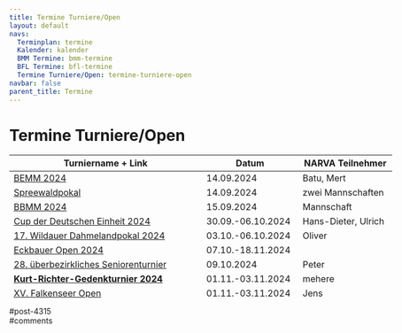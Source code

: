 ```yaml
---
title: Termine Turniere/Open 
layout: default
navs:
  Terminplan: termine
  Kalender: kalender
  BMM Termine: bmm-termine
  BFL Termine: bfl-termine
  Termine Turniere/Open: termine-turniere-open
navbar: false
parent_title: Termine
---
```

<div class="post-4315 page type-page status-publish hentry" id="post-4315">
<h1 class="entry-title">Termine Turniere/Open</h1>
<div class="entry-content">
<table class="clean swiss footable" style="height: 258px; width: 790px;">
<thead>
<tr style="height: 18px;">
<th style="width: 332px; height: 18px;">Turniername + Link</th>
<th style="width: 158px; height: 18px;">Datum</th>
<th nowrap="nowrap" style="width: 154px; height: 18px;">NARVA Teilnehmer</th>
</tr>
</thead>
<tbody>
<tr style="height: 24px;">
<td><a href="https://www.berlinerschachverband.de/bbem-2024.html" rel="noopener" target="_blank">BEMM 2024</a></td>
<td>14.09.2024</td>
<td>Batu, Mert</td>
</tr>
<tr style="height: 24px;">
<td><a href="https://www.lsbb.de/archiv-pdf/Spreewaldpokal%202024.pdf" rel="noopener" target="_blank">Spreewaldpokal</a></td>
<td>14.09.2024</td>
<td>zwei Mannschaften</td>
</tr>
<tr style="height: 24px;">
<td><a href="https://www.berlinerschachverband.de/bbmm-2024.html" rel="noopener" target="_blank">BBMM 2024</a></td>
<td>15.09.2024</td>
<td>Mannschaft</td>
</tr>
<tr style="height: 24px;">
<td><a href="https://www.deutschlandcup.org/" rel="noopener" target="_blank">Cup der Deutschen Einheit 2024</a></td>
<td>30.09.-06.10.2024</td>
<td>Hans-Dieter, Ulrich</td>
</tr>
<tr style="height: 24px;">
<td><a href="https://www.schachverein-wildau.de/dahmeland.php" rel="noopener" target="_blank">17. Wildauer Dahmelandpokal 2024</a></td>
<td>03.10.-06.10.2024</td>
<td>Oliver</td>
</tr>
<tr style="height: 24px;">
<td><a href="https://bsg-eckbauer.de/berichte/open2024/open2024.php" rel="noopener" target="_blank">Eckbauer Open 2024</a></td>
<td>07.10.-18.11.2024</td>
<td></td>
</tr>
<tr style="height: 24px;">
<td><a href="https://www.schachclubkreuzberg.de/28-ueberbezirkliches-seniorenturnier-am-9-oktober-2024/" rel="noopener" target="_blank">28. überbezirkliches Seniorenturnier</a></td>
<td>09.10.2024</td>
<td>Peter</td>
</tr>
<tr style="height: 24px;">
<td><a href="https://www.narva-schach.de/wordpress/kurt-richter-turnier/2024-2/"><strong>Kurt-Richter-Gedenkturnier 2024</strong></a></td>
<td>01.11.-03.11.2024</td>
<td>mehere</td>
</tr>
<tr style="height: 24px;">
<td><a href="http://www.falkenseer-open.de/" rel="noopener" target="_blank">XV. Falkenseer Open</a></td>
<td>01.11.-03.11.2024</td>
<td>Jens</td>
</tr>
<tr style="height: 24px;">
<td><a href="https://www.schachverein-erftstadt.de/turniere/broetchenturnier" rel="noopener" target="_blank">Brötchenturnier 2024</a></td>
<td>08.11.2024</td>
<td>eine Mannschaft</td>
</tr>
</tbody>
</table>
</div><!-- .entry-content -->
</div> #post-4315 
<div id="comments">
</div> #comments 
